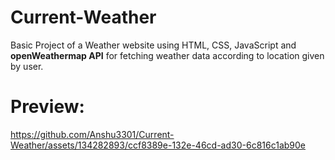 # Current-Weather
Basic Project of a Weather website using HTML, CSS, JavaScript and **openWeathermap API** for fetching weather data according to location given by user.

# Preview:
https://github.com/Anshu3301/Current-Weather/assets/134282893/ccf8389e-132e-46cd-ad30-6c816c1ab90e

